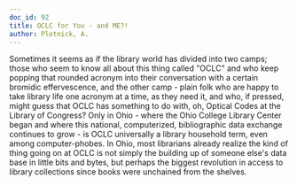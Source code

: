 ```yaml
---
doc_id: 92
title: OCLC for You - and ME?!
author: Plotnick, A.
---
```


Sometimes it seems as if the library world has divided into two camps; those
who seem to know all about this thing called "OCLC" and who keep popping that
rounded acronym into their conversation with a certain bromidic effervescence,
and the other camp - plain folk who are happy to take library life one
acronym at a time, as they need it, and who, if pressed, might guess that OCLC
has something to do with, oh, Optical Codes at the Library of Congress?
  Only in Ohio - where the Ohio College Library Center began and where
this national, computerized, bibliographic data exchange continues to grow -
is OCLC universally a library household term, even among computer-phobes.  In
Ohio, most librarians already realize the kind of thing going on at OCLC is
not simply the building up of someone else's data base in little bits and bytes,
but perhaps the biggest revolution in access to library collections since books
were unchained from the shelves.